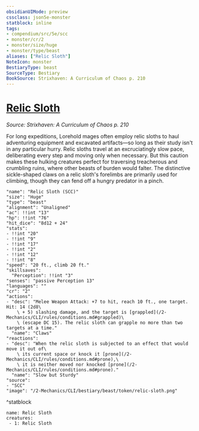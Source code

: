 ```yaml
---
obsidianUIMode: preview
cssclass: json5e-monster
statblock: inline
tags:
- compendium/src/5e/scc
- monster/cr/2
- monster/size/huge
- monster/type/beast
aliases: ["Relic Sloth"]
NoteIcon: monster
BestiaryType: beast
SourceType: Bestiary
BookSource: Strixhaven: A Curriculum of Chaos p. 210
---
```

# [Relic Sloth](2-Mechanics/CLI/bestiary/beast/relic-sloth-scc.md)
*Source: Strixhaven: A Curriculum of Chaos p. 210*  

For long expeditions, Lorehold mages often employ relic sloths to haul adventuring equipment and excavated artifacts—so long as their study isn't in any particular hurry. Relic sloths travel at an excruciatingly slow pace, deliberating every step and moving only when necessary. But this caution makes these hulking creatures perfect for traversing treacherous and crumbling ruins, where other beasts of burden would falter. The distinctive sickle-shaped claws on a relic sloth's forelimbs are primarily used for climbing, though they can fend off a hungry predator in a pinch.

```statblock
"name": "Relic Sloth (SCC)"
"size": "Huge"
"type": "beast"
"alignment": "Unaligned"
"ac": !!int "13"
"hp": !!int "76"
"hit_dice": "8d12 + 24"
"stats":
- !!int "20"
- !!int "9"
- !!int "17"
- !!int "2"
- !!int "12"
- !!int "8"
"speed": "20 ft., climb 20 ft."
"skillsaves":
  "Perception": !!int "3"
"senses": "passive Perception 13"
"languages": ""
"cr": "2"
"actions":
- "desc": "Melee Weapon Attack: +7 to hit, reach 10 ft., one target. Hit: 14 (2d8\
    \ + 5) slashing damage, and the target is [grappled](/2-Mechanics/CLI/rules/conditions.md#grappled)\
    \ (escape DC 15). The relic sloth can grapple no more than two targets at a time."
  "name": "Claws"
"reactions":
- "desc": "When the relic sloth is subjected to an effect that would move it out of\
    \ its current space or knock it [prone](/2-Mechanics/CLI/rules/conditions.md#prone),\
    \ it is neither moved nor knocked [prone](/2-Mechanics/CLI/rules/conditions.md#prone)."
  "name": "Slow but Sturdy"
"source":
- "SCC"
"image": "/2-Mechanics/CLI/bestiary/beast/token/relic-sloth.png"
```
^statblock

```encounter-table
name: Relic Sloth
creatures:
 - 1: Relic Sloth
```